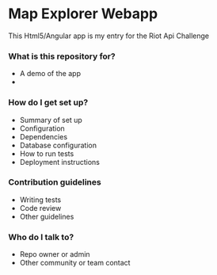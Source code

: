 # Map Explorer Webapp #

This Html5/Angular app is my entry for the Riot Api Challenge

### What is this repository for? ###

* A demo of the app
* 

### How do I get set up? ###

* Summary of set up
* Configuration
* Dependencies
* Database configuration
* How to run tests
* Deployment instructions

### Contribution guidelines ###

* Writing tests
* Code review
* Other guidelines

### Who do I talk to? ###

* Repo owner or admin
* Other community or team contact